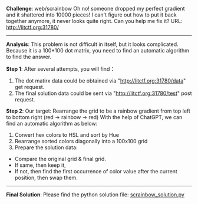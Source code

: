 **Challenge**: web/scrainbow
Oh no! someone dropped my perfect gradient and it shattered into 10000 pieces! I can't figure out how to put it back together anymore, it never looks quite right. Can you help me fix it? URL: http://litctf.org:31780/

------------

**Analysis**:
This problem is not difficult in itself, but it looks complicated. Because it is a 100*100 dot matrix, you need to find an automatic algorithm to find the answer.

**Step 1**: After several attempts, you will find：
1. The dot matirx data could be obtained via "http://litctf.org:31780/data" get request.
1. The final solution data could be sent via "http://litctf.org:31780/test" post request.

**Step 2**: Our target: Rearrange the grid to be a rainbow gradient from top left to bottom right (red -> rainbow -> red)
With the help of ChatGPT, we can find an automatic algorithm as below:
1. Convert hex colors to HSL and sort by Hue
1. Rearrange sorted colors diagonally into a 100x100 grid
1. Prepare the solution data:
- Compare the original grid & final grid.
- If same, then keep it,
- If not, then find the first occurrence of color value after the current position, then swap them.
------------

**Final Solution**:
Please find the python solution file: [scrainbow_solution.py](https://github.com/hbsmmsbh/ctf-writeup/blob/main/Lexington%20Informatics%20Tournament%20CTF/2024/web/scrainbow_solution.py "scrainbow_solution.py")
